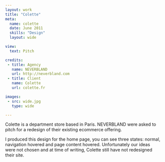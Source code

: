 ```yaml
---
layout: work
title: "Colette"
meta:
  name: colette
  date: June 2011
  skills: "Design"
  layout: wide

view:
  text: Pitch

credits:
 - title: Agency
   name: NEVERBLAND
   url: http://neverbland.com
 - title: Client
   name: Colette
   url: colette.fr

images:
 - src: wide.jpg
   type: wide

---
```

Colette is a department store based in Paris. NEVERBLAND were asked to pitch for a redesign of their existing ecommerce offering.

I produced this design for the home page, you can see three states: normal, navigation hovered and page content hovered. Unfortunately our ideas were not chosen and at time of writing, Colette still have not redesigned their site.